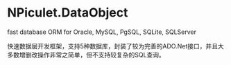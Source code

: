 # NPiculet.DataObject
fast database ORM for Oracle, MySQL, PgSQL, SQLite, SQLServer

快速数据层开发框架，支持5种数据库，封装了较为完善的ADO.Net接口，并且大多数增删改操作非常之简单，但不支持较复杂的SQL查询。
